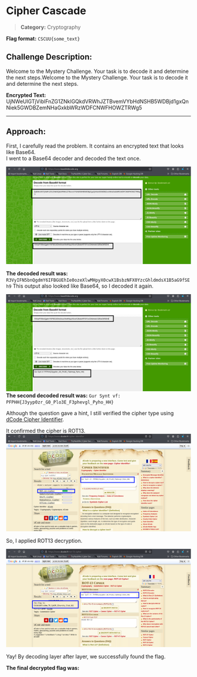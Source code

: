# Cipher Cascade 
> **Category:** Cryptography

**Flag format:** ``CSCUU{some_text}``

## Challenge Description:

Welcome to the Mystery Challenge. Your task is to decode it and determine the next steps.Welcome to the Mystery Challenge. Your task is to decode it and determine the next steps.

**Encrypted Text:** UjNWeUlGTjViblFnZG1ZNklGQkdVRWhJZTBvemVYbHdNSHB5WDBjd1gxQnNiek5GWDBZemNHaGxkbWRzWDFCNWFHOWZTRWg5


---

## Approach:

First, I carefully read the problem. It contains an encrypted text that looks like Base64.  
I went to a Base64 decoder and decoded the text once.  

![First Decode Screenshot](../Image_Folder/cipher_cascade_1.jpg)

  
**The decoded result was:** ``R3VyIFN5bnQgdmY6IFBGUEhIe0ozeXlwMHpyX0cwX1BsbzNFX0YzcGhldmdsX1B5aG9fSEh9``
This output also looked like Base64, so I decoded it again.



![Second Decode Screenshot](../Image_Folder/cipher_cascade_2.jpg)
**The second decoded result was:**  ``Gur Synt vf: PFPHH{J3yyp0zr_G0_Plo3E_F3phevgl_Pyho_HH}``


Although the question gave a hint, I still verified the cipher type using [dCode Cipher Identifier](https://www.dcode.fr/cipher-identifier).  


It confirmed the cipher is ROT13.  
![Cipher Identifier Screenshot](../Image_Folder/cipher_cascade_3.jpg)

So, I applied ROT13 decryption. 

![Final Decode Screenshot](../Image_Folder/cipher_cascade_4.jpg)

Yay! By decoding layer after layer, we successfully found the flag.

**The final decrypted flag was:**  

